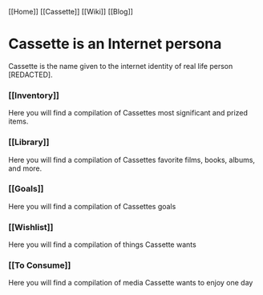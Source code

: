 [[Home]]
[[Cassette]]
[[Wiki]]
[[Blog]]

# Cassette is an Internet persona
Cassette is the name given to the internet identity of real life person [REDACTED].  

### [[Inventory]]
Here you will find a compilation of Cassettes most significant and prized items.

### [[Library]]
Here you will find a compilation of Cassettes favorite films, books, albums, and more.

### [[Goals]]
Here you will find a compilation of Cassettes goals

### [[Wishlist]]
Here you will find a compilation of things Cassette wants

### [[To Consume]]
Here you will find a compilation of media Cassette wants to enjoy one day

